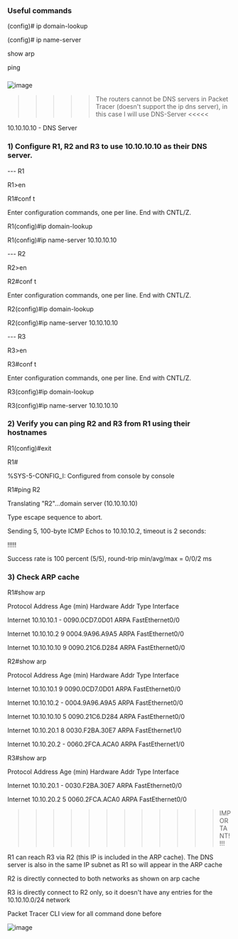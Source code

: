 ### Useful commands 

(config)# ip domain-lookup

(config)# ip name-server <domain IP>   

show arp

ping <domain name>

###

![image](https://github.com/M4gOo/Python/assets/57456345/1fd9df3e-c675-4cd0-85df-e3865ec21902)

>>>>>  The routers cannot be DNS servers in Packet Tracer (doesn't support the ip dns server), in this case I will use DNS-Server  <<<<<


10.10.10.10 - DNS Server


### 1) Configure R1, R2 and R3 to use 10.10.10.10 as their DNS server.

--- R1

R1>en 

R1#conf t

Enter configuration commands, one per line.  End with CNTL/Z.

R1(config)#ip domain-lookup

R1(config)#ip name-server 10.10.10.10   

--- R2

R2>en

R2#conf t

Enter configuration commands, one per line.  End with CNTL/Z.

R2(config)#ip domain-lookup

R2(config)#ip name-server 10.10.10.10

--- R3

R3>en

R3#conf t

Enter configuration commands, one per line.  End with CNTL/Z.

R3(config)#ip domain-lookup

R3(config)#ip name-server 10.10.10.10


###  2) Verify you can ping R2 and R3 from R1 using their hostnames

R1(config)#exit

R1#

%SYS-5-CONFIG_I: Configured from console by console

R1#ping R2

Translating "R2"...domain server (10.10.10.10)

Type escape sequence to abort.

Sending 5, 100-byte ICMP Echos to 10.10.10.2, timeout is 2 seconds:

!!!!!

Success rate is 100 percent (5/5), round-trip min/avg/max = 0/0/2 ms


### 3) Check ARP cache

R1#show arp

Protocol  Address          Age (min)  Hardware Addr   Type   Interface

Internet  10.10.10.1              -   0090.0CD7.0D01  ARPA   FastEthernet0/0

Internet  10.10.10.2              9   0004.9A96.A9A5  ARPA   FastEthernet0/0

Internet  10.10.10.10             9   0090.21C6.D284  ARPA   FastEthernet0/0

R2#show arp

Protocol  Address          Age (min)  Hardware Addr   Type   Interface

Internet  10.10.10.1              9   0090.0CD7.0D01  ARPA   FastEthernet0/0

Internet  10.10.10.2              -   0004.9A96.A9A5  ARPA   FastEthernet0/0

Internet  10.10.10.10             5   0090.21C6.D284  ARPA   FastEthernet0/0

Internet  10.10.20.1              8   0030.F2BA.30E7  ARPA   FastEthernet1/0

Internet  10.10.20.2              -   0060.2FCA.ACA0  ARPA   FastEthernet1/0

R3#show arp

Protocol  Address          Age (min)  Hardware Addr   Type   Interface

Internet  10.10.20.1              -   0030.F2BA.30E7  ARPA   FastEthernet0/0

Internet  10.10.20.2              5   0060.2FCA.ACA0  ARPA   FastEthernet0/0


>>>>>>>>>>>>   IMPORTANT!!!!

R1 can reach R3 via R2 (this IP is included in the ARP cache). The DNS server is also in the same IP subnet as R1 so will appear in the ARP cache

R2 is directly connected to both networks as shown on arp cache

R3 is directly connect to R2 only, so it doesn't have any entries for the 10.10.10.0/24 network



Packet Tracer CLI view for all command done before

![image](https://github.com/M4gOo/Python/assets/57456345/58b6f368-7659-46ce-9acf-fa3aa8fdc7b2)


